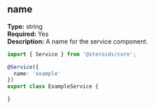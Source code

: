 ## name

**Type:** string  
**Required:** Yes  
**Description:** A name for the service component.

```ts
import { Service } from '@steroids/core';

@Service({
  name: 'example'
})
export class ExampleService {

}
```
